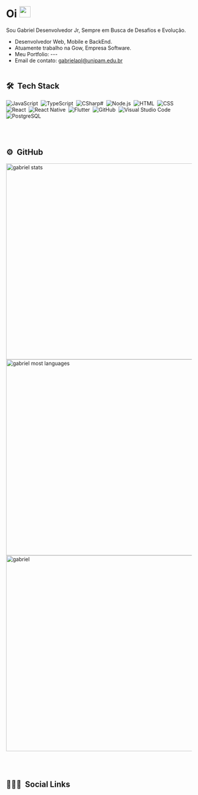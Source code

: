 
<h1 align="left">Oi <img src="https://raw.githubusercontent.com/kaueMarques/kaueMarques/master/hi.gif" width="30px"></h1>

Sou Gabriel Desenvolvedor Jr, Sempre em Busca de Desafios e Evolução.

- Desenvolvedor Web, Mobile e BackEnd.
- Atuamente trabalho na Gow, Empresa Software.
- Meu Portfolio: ---
- Email de contato: gabrielapl@unipam.edu.br
<br></br>
## 🛠 &nbsp;Tech Stack
![JavaScript](https://img.shields.io/badge/-JavaScript-05122A?style=flat&logo=javascript)&nbsp;
![TypeScript](https://img.shields.io/badge/-TypeScript-05122A?style=flat&logo=typescript)&nbsp;
![CSharp#](https://img.shields.io/badge/-CSharp-05122A?style=flat&logo=c#)&nbsp;
![Node.js](https://img.shields.io/badge/-Node.js-05122A?style=flat&logo=node.js)&nbsp;
![HTML](https://img.shields.io/badge/-HTML-05122A?style=flat&logo=HTML5)&nbsp;
![CSS](https://img.shields.io/badge/-CSS-05122A?style=flat&logo=CSS3&logoColor=1572B6)&nbsp;
![React](https://img.shields.io/badge/-React-05122A?style=flat&logo=react)&nbsp;
![React Native](https://img.shields.io/badge/-ReactNative-05122A?style=flat&logo=react)&nbsp;
![Flutter](https://img.shields.io/badge/-Flutter-05122A?style=flat&logo=flutter)&nbsp;
![GitHub](https://img.shields.io/badge/-GitHub-05122A?style=flat&logo=github)&nbsp;
![Visual Studio Code](https://img.shields.io/badge/-Visual%20Studio%20Code-05122A?style=flat&logo=visual-studio-code&logoColor=007ACC)&nbsp;
![PostgreSQL](https://img.shields.io/badge/-PostgreSQL-05122A?style=flat&logo=postgresql)&nbsp;

<br></br>
## ⚙️ &nbsp;GitHub

<p align="left">
<img width="530em" src="https://github-readme-stats.vercel.app/api?username=gabrielapl&show_icons=true&theme=tokyonight&include_all_commits=true&count_private=true" alt="gabriel stats"/>
<img width="530em" src="https://github-readme-stats.vercel.app/api/top-langs/?username=gabrielapl&layout=compact&show_icons=true&theme=tokyonight&count_private=true&" alt="gabriel most languages"/>
<img width="530em"src="https://github-readme-stats.vercel.app/api/wakatime?username=gxguinho&layout=compact&theme=tokyonight" alt="gabriel" />
</p>

<br></br>
## 👨🏽‍🦲 &nbsp;Social Links
